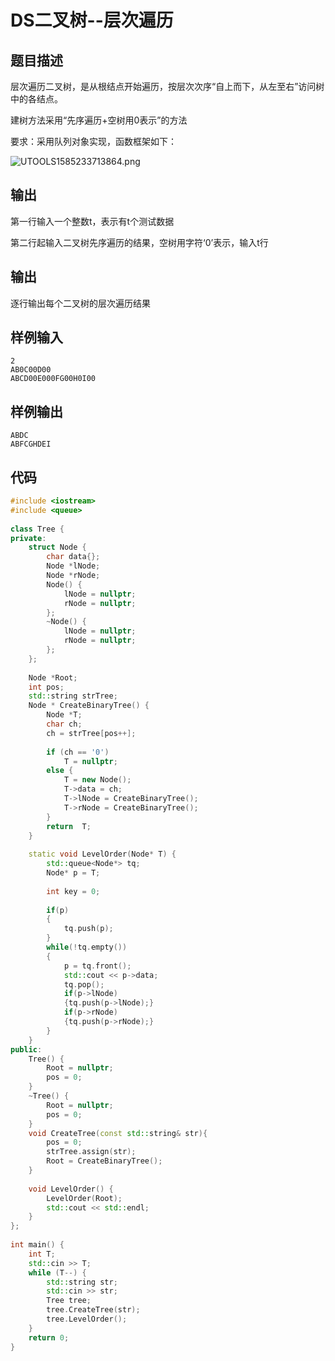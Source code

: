 # DS二叉树--层次遍历

## 题目描述

层次遍历二叉树，是从根结点开始遍历，按层次次序“自上而下，从左至右”访问树中的各结点。

建树方法采用“先序遍历+空树用0表示”的方法

要求：采用队列对象实现，函数框架如下：

![UTOOLS1585233713864.png](http://yanxuan.nosdn.127.net/d705dd2331981e01523e238953c3c08c.png)

## 输出

第一行输入一个整数t，表示有t个测试数据

第二行起输入二叉树先序遍历的结果，空树用字符‘0’表示，输入t行

## 输出

逐行输出每个二叉树的层次遍历结果

## 样例输入

```text
2
AB0C00D00
ABCD00E000FG00H0I00
```

## 样例输出

```text
ABDC
ABFCGHDEI
```

## 代码

```c++
#include <iostream>
#include <queue>
 
class Tree {
private:
    struct Node {
        char data{};
        Node *lNode;
        Node *rNode;
        Node() {
            lNode = nullptr;
            rNode = nullptr;
        };
        ~Node() {
            lNode = nullptr;
            rNode = nullptr;
        };
    };
 
    Node *Root;
    int pos;
    std::string strTree;
    Node * CreateBinaryTree() {
        Node *T;
        char ch;
        ch = strTree[pos++];
 
        if (ch == '0')
            T = nullptr;
        else {
            T = new Node();
            T->data = ch;
            T->lNode = CreateBinaryTree();
            T->rNode = CreateBinaryTree();
        }
        return  T;
    }
 
    static void LevelOrder(Node* T) {
        std::queue<Node*> tq;
        Node* p = T;
 
        int key = 0;
 
        if(p)
        {
            tq.push(p);
        }
        while(!tq.empty())
        {
            p = tq.front();
            std::cout << p->data;
            tq.pop();
            if(p->lNode)
            {tq.push(p->lNode);}
            if(p->rNode)
            {tq.push(p->rNode);}
        }
    }
public:
    Tree() {
        Root = nullptr;
        pos = 0;
    }
    ~Tree() {
        Root = nullptr;
        pos = 0;
    }
    void CreateTree(const std::string& str){
        pos = 0;
        strTree.assign(str);
        Root = CreateBinaryTree();
    }
 
    void LevelOrder() {
        LevelOrder(Root);
        std::cout << std::endl;
    }
};
 
int main() {
    int T;
    std::cin >> T;
    while (T--) {
        std::string str;
        std::cin >> str;
        Tree tree;
        tree.CreateTree(str);
        tree.LevelOrder();
    }
    return 0;
}
```
